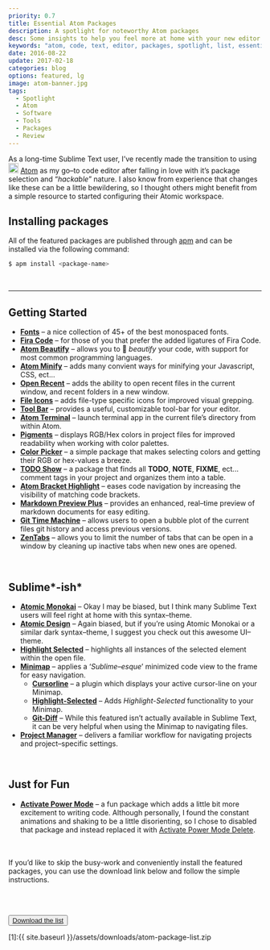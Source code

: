 ```yaml
---
priority: 0.7
title: Essential Atom Packages
description: A spotlight for noteworthy Atom packages
desc: Some insights to help you feel more at home with your new editor
keywords: "atom, code, text, editor, packages, spotlight, list, essential, jekyll, blog, github"
date: 2016-08-22
update: 2017-02-18
categories: blog
options: featured, lg
image: atom-banner.jpg
tags:
  - Spotlight
  - Atom
  - Software
  - Tools
  - Packages
  - Review
---
```


<!-- Intro -->
As a long-time Sublime Text user, I&rsquo;ve recently made the transition to using <img class="inline" src="https://user-images.githubusercontent.com/16360374/41584818-231060ca-735d-11e8-90e3-d7ad66a20f85.png" width="20" alt="atom"/> [Atom](https://atom.io/) as my go&ndash;to code editor after falling in love with it&rsquo;s package selection and &ldquo;*hackable*&rdquo; nature. I also know from experience that changes like these can be a little bewildering, so I thought others might benefit from a simple resource to started configuring their Atomic workspace.

## Installing packages

All of the featured packages are published through [apm](https://github.com/atom/apm) and can be installed via the following command:

```bash
$ apm install <package-name>
```

<br>  
<hr>

## Getting Started
  * [**Fonts**](https://atom.io/packages/fonts) &#8211; a nice collection of 45+ of the best monospaced fonts.
  * [**Fira Code**](https://atom.io/packages/firacode) &#8211; for those of you that prefer the added ligatures of Fira Code.
  * [**Atom Beautify**](https://atom.io/packages/atom-beautify) &#8211; allows you to :lipstick: *beautify* your code, with support for most common programming languages.
  * [**Atom Minify**](https://atom.io/packages/atom-minify) &#8211; adds many convient ways for minifying your Javascript, CSS, ect...
  * [**Open Recent**](https://atom.io/packages/open-recent) &#8211; adds the ability to open recent files in the current window, and recent folders in a new window.
  * [**File Icons**](https://atom.io/packages/file-icons) &#8211; adds file-type specific icons for improved visual grepping.
  * [**Tool Bar**](https://atom.io/packages/tool-bar) &#8211; provides a useful, customizable tool-bar for your editor.
  * [**Atom Terminal**](https://atom.io/packages/atom-terminal) &#8211; launch terminal app in the current file&rsquo;s directory from within Atom.
  * [**Pigments**](https://atom.io/packages/pigments) &#8211; displays RGB/Hex colors in project files for improved readability when working with color palettes.
  * [**Color Picker**](https://atom.io/packages/color-picker) &#8211; a simple package that makes selecting colors and getting their RGB or hex-values a breeze.
  * [**TODO Show**](https://atom.io/packages/todo-show) &#8211; a package that finds all **TODO**, **NOTE**, **FIXME**, ect... comment tags in your project and organizes them into a table.
  * [**Atom Bracket Highlight**](https://atom.io/packages/atom-bracket-highlight) &#8211; eases code navigation by increasing the visibility of matching code brackets.
  * [**Markdown Preview Plus**](https://atom.io/packages/markdown-preview-plus) &#8211; provides an enhanced, real&ndash;time preview of markdown documents for easy editing.
  * [**Git Time Machine**](https://atom.io/packages/git-time-machine) &#8211; allows users to open a bubble plot of the current files git history and access previous versions.
  * [**ZenTabs**](https://atom.io/packages/zentabs) &#8211; allows you to limit the number of tabs that can be open in a window by cleaning up inactive tabs when new ones are opened.
<br>


## Sublime*-ish*
  * [**Atomic Monokai**](https://atom.io/packages/atomic-monokai-syntax) &#8211; Okay I may be biased, but I think many Sublime Text users will feel right at home with this syntax&ndash;theme.
  * [**Atomic Design**](https://atom.io/packages/atomic-design-ui) &#8211; Again biased, but if you&rsquo;re using Atomic Monokai or a similar dark syntax&ndash;theme, I suggest you check out this awesome UI&ndash;theme.
  * [**Highlight Selected**](https://atom.io/packages/highlight-selected) &#8211; highlights all instances of the selected element within the open file.
  * [**Minimap**](https://atom.io/packages/minimap) &#8211; applies a &lsquo;*Sublime&ndash;esque*&rsquo; minimized code view to the frame for easy navigation.
    - [**Cursorline**](https://atom.io/packages/minimap-cursorline) &#8211; a plugin which displays your active cursor-line on your Minimap.
    - [**Highlight-Selected**](https://atom.io/packages/minimap-highlight-selected) &#8211; Adds *Highlight-Selected* functionality to your Minimap.
    - [**Git-Diff**](https://atom.io/packages/minimap-git-diff)  &#8211; While this featured isn&rsquo;t actually available in Sublime Text, it can be very helpful when using the Minimap to navigating files.
  * [**Project Manager**](https://atom.io/packages/project-manager) &#8211; delivers a familiar workflow for navigating projects and project&ndash;specific settings.
<br>


## Just for Fun
  * [**Activate Power Mode**](https://atom.io/packages/activate-power-mode) &#8211; a fun package which adds a little bit more excitement to writing code. Although
  personally, I found the constant animations and shaking to be a little disorienting, so I chose to disabled that package and instead
  replaced it with [Activate Power Mode Delete](https://atom.io/packages/activate-power-mode-delete).
  <br>
  <br>

  <div class="h-note">If you&rsquo;d like to skip the busy-work and conveniently install the featured packages, you can use the download link below and follow the simple instructions.</div>

<br><br>

<button class="button bottom special"><a href="{{ '/assets/downloads/atom-package-list.zip' | prepend: site.baseurl }}">Download the list</a></button>

[1]:{{ site.baseurl }}/assets/downloads/atom-package-list.zip
